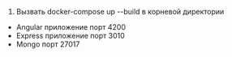 1. Вызвать docker-compose up --build в корневой директории

- Angular приложение порт 4200
- Express приложение порт 3010
- Mongo порт 27017
